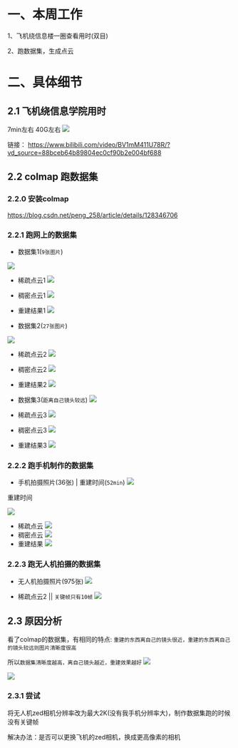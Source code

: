 # 一、本周工作
1、飞机绕信息楼一圈查看用时(双目)

2、跑数据集，生成点云



# 二、具体细节
## 2.1 飞机绕信息学院用时
7min左右  40G左右
![](https://github.com/ZYJ-Group/darren_pty/blob/main/darren_pty/pic(Ninth%20week)/30.png)

链接： https://www.bilibili.com/video/BV1mM411U78R/?vd_source=88bceb64b89804ec0cf90b2e004bf688


## 2.2 colmap 跑数据集
### 2.2.0 安装colmap
https://blog.csdn.net/peng_258/article/details/128346706

### 2.2.1 跑网上的数据集
- 数据集1(```9张图片```)

![](https://github.com/AIBluefisher/ComputerVisionDatasets/blob/master/Datasets/ET/et005.jpg)

- 稀疏点云1
![](https://github.com/ZYJ-Group/darren_pty/blob/main/darren_pty/pic(Ninth%20week)/1.gif)

- 稠密点云1
![](https://github.com/ZYJ-Group/darren_pty/blob/main/darren_pty/pic(Ninth%20week)/4.gif)
- 重建结果1
![](https://github.com/ZYJ-Group/darren_pty/blob/main/darren_pty/pic(Ninth%20week)/5.gif)

- 数据集2(```27张图片```)

![](https://github.com/AIBluefisher/ComputerVisionDatasets/blob/master/Datasets/david/B00.jpg)

- 稀疏点云2
![](https://github.com/ZYJ-Group/darren_pty/blob/main/darren_pty/pic(Ninth%20week)/7.gif)

- 稠密点云2
![](https://github.com/ZYJ-Group/darren_pty/blob/main/darren_pty/pic(Ninth%20week)/8.gif)
- 重建结果2
![](https://github.com/ZYJ-Group/darren_pty/blob/main/darren_pty/pic(Ninth%20week)/9.gif)


- 数据集3(```距离自己镜头较远```)
![](https://github.com/AIBluefisher/ComputerVisionDatasets/blob/master/Datasets/cathedral/100_7104.JPG)

- 稀疏点云3
![](https://github.com/ZYJ-Group/darren_pty/blob/main/darren_pty/pic(Ninth%20week)/15.gif)

- 稠密点云3
![](https://github.com/ZYJ-Group/darren_pty/blob/main/darren_pty/pic(Ninth%20week)/16.gif)
- 重建结果3
![](https://github.com/ZYJ-Group/darren_pty/blob/main/darren_pty/pic(Ninth%20week)/17.gif)


### 2.2.2 跑手机制作的数据集
- 手机拍摄照片(36张) | 重建时间(```52min```)
![](https://github.com/ZYJ-Group/darren_pty/blob/main/darren_pty/pic(Ninth%20week)/32.png)

重建时间

![](https://github.com/ZYJ-Group/darren_pty/blob/main/darren_pty/pic(Ninth%20week)/34.png)

- 稀疏点云
![](https://github.com/ZYJ-Group/darren_pty/blob/main/darren_pty/pic(Ninth%20week)/14.gif)
- 稠密点云
![](https://github.com/ZYJ-Group/darren_pty/blob/main/darren_pty/pic(Ninth%20week)/11.gif)
- 重建结果
![](https://github.com/ZYJ-Group/darren_pty/blob/main/darren_pty/pic(Ninth%20week)/12.gif)

### 2.2.3 跑无人机拍摄的数据集
- 无人机拍摄照片(975张)
![](https://github.com/ZYJ-Group/darren_pty/blob/main/darren_pty/pic(Ninth%20week)/33.png)

- 稀疏点云2 || ```关键帧只有10帧```
![](https://github.com/ZYJ-Group/darren_pty/blob/main/darren_pty/pic(Ninth%20week)/10.gif)


## 2.3 原因分析
看了colmap的数据集，有相同的特点: ```重建的东西离自己的镜头很近，重建的东西离自己的镜头较远则图片清晰度很高```

所以```数据集清晰度越高，离自己镜头越近，重建效果越好```
![](https://github.com/ZYJ-Group/darren_pty/blob/main/darren_pty/pic(Ninth%20week)/35.png)

![](https://github.com/ZYJ-Group/darren_pty/blob/main/darren_pty/pic(Ninth%20week)/36.png)


### 2.3.1 尝试
将无人机zed相机分辨率改为最大2K(没有我手机分辨率大)，制作数据集跑的时候没有关键帧
 
解决办法：是否可以更换飞机的zed相机，换成更高像素的相机
